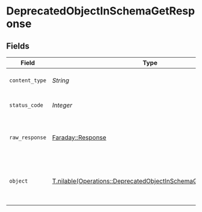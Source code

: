 # DeprecatedObjectInSchemaGetResponse


## Fields

| Field                                                                                                                                | Type                                                                                                                                 | Required                                                                                                                             | Description                                                                                                                          |
| ------------------------------------------------------------------------------------------------------------------------------------ | ------------------------------------------------------------------------------------------------------------------------------------ | ------------------------------------------------------------------------------------------------------------------------------------ | ------------------------------------------------------------------------------------------------------------------------------------ |
| `content_type`                                                                                                                       | *String*                                                                                                                             | :heavy_check_mark:                                                                                                                   | HTTP response content type for this operation                                                                                        |
| `status_code`                                                                                                                        | *Integer*                                                                                                                            | :heavy_check_mark:                                                                                                                   | HTTP response status code for this operation                                                                                         |
| `raw_response`                                                                                                                       | [Faraday::Response](https://www.rubydoc.info/gems/faraday/Faraday/Response)                                                          | :heavy_check_mark:                                                                                                                   | Raw HTTP response; suitable for custom response parsing                                                                              |
| `object`                                                                                                                             | [T.nilable(Operations::DeprecatedObjectInSchemaGetResponseBody)](../../models/operations/deprecatedobjectinschemagetresponsebody.md) | :heavy_minus_sign:                                                                                                                   | A successful response that contains a deprecatedObject sent in the request body                                                      |